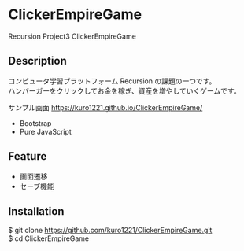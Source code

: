 # ClickerEmpireGame

Recursion Project3 ClickerEmpireGame

## Description

コンピュータ学習プラットフォーム Recursion の課題の一つです。<br>
ハンバーガーをクリックしてお金を稼ぎ、資産を増やしていくゲームです。

サンプル画面
https://kuro1221.github.io/ClickerEmpireGame/

- Bootstrap
- Pure JavaScript

## Feature

- 画面遷移
- セーブ機能

## Installation

$ git clone https://github.com/kuro1221/ClickerEmpireGame.git <br>
$ cd ClickerEmpireGame
